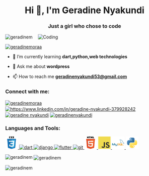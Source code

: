 <h1 align="center">Hi 👋, I'm Geradine Nyakundi</h1>
<h3 align="center">Just a girl who chose to code</h3>
<img align="right" alt="Coding" width="400" src="https://p4.wallpaperbetter.com/wallpaper/749/308/1001/anime-code-wallpaper-preview.jpg">

<p align="left"> <img src="https://komarev.com/ghpvc/?username=geradinem&label=Profile%20views&color=0e75b6&style=flat" alt="geradinem" /> </p>

<p align="left"> <a href="https://twitter.com/geradinemoraa" target="blank"><img src="https://img.shields.io/twitter/follow/geradinemoraa?logo=twitter&style=for-the-badge" alt="geradinemoraa" /></a> </p>

- 🌱 I’m currently learning **dart,python,web technologies**

- 💬 Ask me about **wordpress**

- 📫 How to reach me **geradinenyakundi53@gmail.com**

<h3 align="left">Connect with me:</h3>
<p align="left">
<a href="https://twitter.com/geradinemoraa" target="blank"><img align="center" src="https://raw.githubusercontent.com/rahuldkjain/github-profile-readme-generator/master/src/images/icons/Social/twitter.svg" alt="geradinemoraa" height="30" width="40" /></a>
<a href="https://linkedin.com/in/https://www.linkedin.com/in/geradine-nyakundi-379928242/" target="blank"><img align="center" src="https://raw.githubusercontent.com/rahuldkjain/github-profile-readme-generator/master/src/images/icons/Social/linked-in-alt.svg" alt="https://www.linkedin.com/in/geradine-nyakundi-379928242" height="30" width="40" /></a>
<a href="https://fb.com/geradine nyakundi" target="blank"><img align="center" src="https://raw.githubusercontent.com/rahuldkjain/github-profile-readme-generator/master/src/images/icons/Social/facebook.svg" alt="geradine nyakundi" height="30" width="40" /></a>
<a href="https://instagram.com/geradinenyakundi" target="blank"><img align="center" src="https://raw.githubusercontent.com/rahuldkjain/github-profile-readme-generator/master/src/images/icons/Social/instagram.svg" alt="geradinenyakundi" height="30" width="40" /></a>
</p>

<h3 align="left">Languages and Tools:</h3>
<p align="left"> <a href="https://www.w3schools.com/css/" target="_blank" rel="noreferrer"> <img src="https://raw.githubusercontent.com/devicons/devicon/master/icons/css3/css3-original-wordmark.svg" alt="css3" width="40" height="40"/> </a> <a href="https://dart.dev" target="_blank" rel="noreferrer"> <img src="https://www.vectorlogo.zone/logos/dartlang/dartlang-icon.svg" alt="dart" width="40" height="40"/> </a> <a href="https://www.djangoproject.com/" target="_blank" rel="noreferrer"> <img src="https://cdn.worldvectorlogo.com/logos/django.svg" alt="django" width="40" height="40"/> </a> <a href="https://flutter.dev" target="_blank" rel="noreferrer"> <img src="https://www.vectorlogo.zone/logos/flutterio/flutterio-icon.svg" alt="flutter" width="40" height="40"/> </a> <a href="https://git-scm.com/" target="_blank" rel="noreferrer"> <img src="https://www.vectorlogo.zone/logos/git-scm/git-scm-icon.svg" alt="git" width="40" height="40"/> </a> <a href="https://www.w3.org/html/" target="_blank" rel="noreferrer"> <img src="https://raw.githubusercontent.com/devicons/devicon/master/icons/html5/html5-original-wordmark.svg" alt="html5" width="40" height="40"/> </a> <a href="https://developer.mozilla.org/en-US/docs/Web/JavaScript" target="_blank" rel="noreferrer"> <img src="https://raw.githubusercontent.com/devicons/devicon/master/icons/javascript/javascript-original.svg" alt="javascript" width="40" height="40"/> </a> <a href="https://www.mysql.com/" target="_blank" rel="noreferrer"> <img src="https://raw.githubusercontent.com/devicons/devicon/master/icons/mysql/mysql-original-wordmark.svg" alt="mysql" width="40" height="40"/> </a> <a href="https://www.python.org" target="_blank" rel="noreferrer"> <img src="https://raw.githubusercontent.com/devicons/devicon/master/icons/python/python-original.svg" alt="python" width="40" height="40"/> </a> </p>

<p><img align="left" src="https://github-readme-stats.vercel.app/api/top-langs?username=geradinem&show_icons=true&locale=en&layout=compact" alt="geradinem" /></p>

<p>&nbsp;<img align="center" src="https://github-readme-stats.vercel.app/api?username=geradinem&show_icons=true&locale=en" alt="geradinem" /></p>

<p><img align="center" src="https://github-readme-streak-stats.herokuapp.com/?user=geradinem&" alt="geradinem" /></p>
